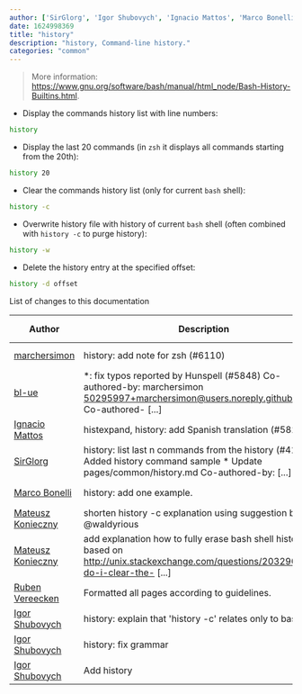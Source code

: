 ```yaml
---
author: ['SirGlorg', 'Igor Shubovych', 'Ignacio Mattos', 'Marco Bonelli', 'Ruben Vereecken', 'bl-ue', 'Mateusz Konieczny', 'marchersimon']
date: 1624998369
title: "history"
description: "history, Command-line history."
categories: "common"
---
```

> More information: <https://www.gnu.org/software/bash/manual/html_node/Bash-History-Builtins.html>.

- Display the commands history list with line numbers:

```bash
history
```

- Display the last 20 commands (in `zsh` it displays all commands starting from the 20th):

```bash
history 20
```

- Clear the commands history list (only for current `bash` shell):

```bash
history -c
```

- Overwrite history file with history of current `bash` shell (often combined with `history -c` to purge history):

```bash
history -w
```

- Delete the history entry at the specified offset:

```bash
history -d offset
```
List of changes to this documentation


Author | Description | ISO 8601 Date | GitHub link
------|-----|-----|-----
[marchersimon](mailto:50295997+marchersimon@users.noreply.github.com) | history: add note for zsh (#6110) | 2021-06-29T22:26:09 | [e64cd91d5b00](https://github.com/tldr-pages/tldr/commit/e64cd91d5b00ae1e0604c24411776eaedb86f09e)
[bl-ue](mailto:54780737+bl-ue@users.noreply.github.com) | *: fix typos reported by Hunspell (#5848) Co-authored-by: marchersimon <50295997+marchersimon@users.noreply.github.com> Co-authored- [...] | 2021-05-20T22:13:41 | [8ebd171d6f00](https://github.com/tldr-pages/tldr/commit/8ebd171d6f001698709fefc02b1fd5cc9f3a99c4)
[Ignacio Mattos](mailto:69126302+Nacho-source@users.noreply.github.com) | histexpand, history: add Spanish translation (#5825) | 2021-04-24T04:14:43 | [d8a8f653ec27](https://github.com/tldr-pages/tldr/commit/d8a8f653ec27a521dc4e079f58fd2dba621e5170)
[SirGlorg](mailto:sirglorg@gmail.com) | history: list last n commands from the history (#4138) * Added history command sample * Update pages/common/history.md Co-authored-by: [...] | 2020-07-01T12:46:09 | [fee169f50ca1](https://github.com/tldr-pages/tldr/commit/fee169f50ca128716896b3c33fc94af9629d412f)
[Marco Bonelli](mailto:mb5.marcob@gmail.com) | history: add one example. | 2019-01-11T01:53:19 | [cf225aca7af5](https://github.com/tldr-pages/tldr/commit/cf225aca7af5bcb97bd1912af913c2565230c886)
[Mateusz Konieczny](mailto:matkoniecz@gmail.com) | shorten history -c explanation using suggestion by @waldyrious | 2016-03-19T21:09:30 | [aab6d79c96c0](https://github.com/tldr-pages/tldr/commit/aab6d79c96c0dcd0ecb0c497bbb69074a524f8cd)
[Mateusz Konieczny](mailto:matkoniecz@gmail.com) | add explanation how to fully erase bash shell history based on http://unix.stackexchange.com/questions/203290/how-do-i-clear-the- [...] | 2016-03-15T19:12:27 | [9cc107138dfb](https://github.com/tldr-pages/tldr/commit/9cc107138dfb5073bcbe2aab058c3897be22d4c8)
[Ruben Vereecken](mailto:rubenvereecken@gmail.com) | Formatted all pages according to guidelines. | 2016-01-08T09:38:59 | [066582e8eab5](https://github.com/tldr-pages/tldr/commit/066582e8eab57bce9861cc8d379e158d61f1cc95)
[Igor Shubovych](mailto:igor.shubovych@gmail.com) | history: explain that 'history -c' relates only to bash | 2015-12-10T21:39:13 | [7c4ed711033e](https://github.com/tldr-pages/tldr/commit/7c4ed711033ef9c504223f674df0757c02a56fd4)
[Igor Shubovych](mailto:igor.shubovych@gmail.com) | history: fix grammar | 2015-12-09T21:42:04 | [3f23333353b9](https://github.com/tldr-pages/tldr/commit/3f23333353b928c96a1ee590d0aee8b6f9dd08a9)
[Igor Shubovych](mailto:igor.shubovych@gmail.com) | Add history | 2015-11-22T22:40:47 | [1b53fda2a05b](https://github.com/tldr-pages/tldr/commit/1b53fda2a05ba49081b8c8feb3ff3a3a69a7d6c6)

